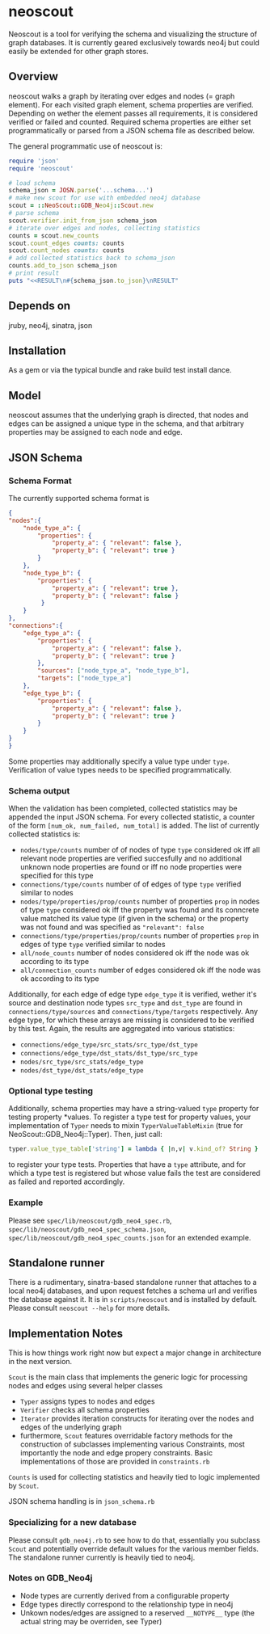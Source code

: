 # neoscout

Neoscout is a tool for verifying the schema and visualizing the structure of graph databases. It is currently geared
exclusively towards neo4j but could easily be extended for other graph stores.


## Overview

neoscout walks a graph by iterating over edges and nodes (= graph element). For each visited graph element,
schema properties are verified.  Depending on wether the element passes all requirements, it is considered
verified or failed and counted.  Required schema properties are either set programmatically or parsed from
a JSON schema file as described below.

The general programmatic use of neoscout is:

```ruby
require 'json'
require 'neoscout'

# load schema
schema_json = JOSN.parse('...schema...')
# make new scout for use with embedded neo4j database
scout = ::NeoScout::GDB_Neo4j::Scout.new
# parse schema
scout.verifier.init_from_json schema_json
# iterate over edges and nodes, collecting statistics
counts = scout.new_counts
scout.count_edges counts: counts
scout.count_nodes counts: counts
# add collected statistics back to schema_json
counts.add_to_json schema_json
# print result
puts "<<RESULT\n#{schema_json.to_json}\nRESULT"
```


## Depends on

jruby, neo4j, sinatra, json


## Installation

As a gem or via the typical bundle and rake build test install dance.


## Model

neoscout assumes that the underlying graph is directed, that nodes and edges can be assigned a unique type in the
schema, and that arbitrary properties may be assigned to each node and edge.


## JSON Schema


### Schema Format

The currently supported schema format is

```json
{
"nodes":{
    "node_type_a": {
        "properties": {
            "property_a": { "relevant": false },
            "property_b": { "relevant": true }
        }
    },
    "node_type_b": {
        "properties": {
            "property_a": { "relevant": true },
            "property_b": { "relevant": false }
         }
    }
},
"connections":{
    "edge_type_a": {
        "properties": {
            "property_a": { "relevant": false },
            "property_b": { "relevant": true }
        },
        "sources": ["node_type_a", "node_type_b"],
        "targets": ["node_type_a"]
    },
    "edge_type_b": {
        "properties": {
            "property_a": { "relevant": false },
            "property_b": { "relevant": true }
        }
    }
}
}
```

Some properties may additionally specify a value type under `type`. Verification of value types needs to be
specified programmatically.


### Schema output

When the validation has been completed, collected statistics may be appended the input JSON schema. For every collected
statistic, a counter of the form `[num_ok, num_failed, num_total]` is added. The list of currently collected
statistics is:

* `nodes/type/counts` number of of nodes of type `type`
    considered ok iff all relevant node properties are verified succesfully and no additional unknown node properties
    are found or iff no node properties were specified for this type
* `connections/type/counts` number of of edges of type `type`
    verified similar to nodes
* `nodes/type/properties/prop/counts` number of properties `prop` in nodes of type `type` 
    considered ok iff the property was found and its conncrete value matched its value type (if given in the schema)
    or the property was not found and was specified as `"relevant": false`
* `connections/type/properties/prop/counts` number of properties `prop` in edges of type `type`
    verified similar to nodes
* `all/node_counts` number of nodes
    considered ok iff the node was ok according to its type
* `all/connection_counts` number of edges
    considered ok iff the node was ok according to its type

Additionally, for each edge of edge type `edge_type` it is verified, wether it's source and destination node types
`src_type` and `dst_type` are found  in `connections/type/sources` and `connections/type/targets` respectively.
Any edge type, for which these arrays are missing is considered to be verified by this test. Again, the results are
aggregated into various statistics:

* `connections/edge_type/src_stats/src_type/dst_type`
* `connections/edge_type/dst_stats/dst_type/src_type`
* `nodes/src_type/src_stats/edge_type`
* `nodes/dst_type/dst_stats/edge_type`


### Optional type testing

Additionally, schema properties may have a string-valued `type` property for testing property *values.
To register a type test for property values, your implementation of `Typer` needs to mixin
`TyperValueTableMixin` (true for NeoScout::GDB_Neo4j::Typer). Then, just call:

```ruby
typer.value_type_table['string'] = lambda { |n,v| v.kind_of? String }
```

to register your type tests.  Properties that have a `type` attribute, and for which a type test is
registered but whose value fails the test are considered as failed and reported accordingly.


### Example

Please see `spec/lib/neoscout/gdb_neo4_spec.rb`, `spec/lib/neoscout/gdb_neo4_spec_schema.json`,
`spec/lib/neoscout/gdb_neo4_spec_counts.json` for an extended example.


## Standalone runner

There is a rudimentary, sinatra-based standalone runner that attaches to a local neo4j databases, and upon request
fetches a schema url and verifies the database against it. It is in `scripts/neoscout` and is installed by default.
Please consult `neoscout --help` for more details.


## Implementation Notes

This is how things work right now but expect a major change in architecture in the next version.

`Scout` is the main class that implements the generic logic for processing nodes and edges using several
helper classes

* `Typer` assigns types to nodes and edges
* `Verifier` checks all schema properties
* `Iterator` provides iteration constructs for iterating over the nodes and edges of the underlying graph
* furthermore, `Scout` features overridable factory methods for the construction of subclasses implementing
various Constraints, most importantly the node and edge propery constraints.  Basic implementations of those
are provided in `constraints.rb`

`Counts` is used for collecting statistics and heavily tied to logic implemented by `Scout`.

JSON schema handling is in `json_schema.rb`


### Specializing for a new database

Please consult `gdb_neo4j.rb` to see how to do that, essentially you subclass `Scout` and potentially override default
values for the various member fields. The standalone runner currently is heavily tied to neo4j.


### Notes on GDB_Neo4j

* Node types are currently derived from a configurable property
* Edge types directly correspond to the relationship type in neo4j
* Unkown nodes/edges are assigned to a reserved `__NOTYPE__` type (the actual string may be overriden, see Typer)